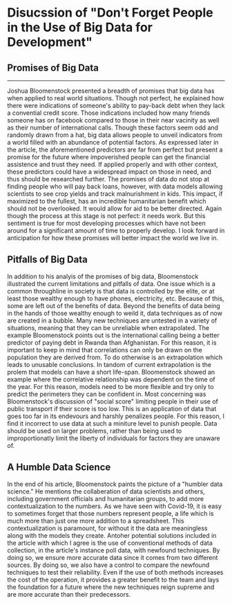 # Disucssion of "Don't Forget People in the Use of Big Data for Development"

## Promises of Big Data 

---

   Joshua Bloomenstock presented a breadth of promises that big data has when applied to real world situations. Though not perfect, he explained how there were indications of someone's ability to pay-back debt when they lack a convential credit score. Those indications included how many friends someone has on facebook compared to those in their near vacinity as well as their number of international calls. Though these factors seem odd and randomly drawn from a hat, big data allows people to unveil indicators from a world filled with an abundance of potential factors. As expressed later in the article, the aforementioned predictors are far from perfect but present a promise for the future where impoverished people can get the financial assistence and trust they need. If applied properly and with other context, these predictors could have a widespread impact on those in need, and thus should be researched further. The promises of data do not stop at finding people who will pay back loans, however, with data models allowing scientists to see crop yields and track malnurishment in kids. This impact, if maximized to the fullest, has an incredible humanitarian benefit which should not be overlooked. It would allow for aid to be better directed. Again though the process at this stage is not perfect: it needs work. But this sentiment is true for most developing processes which have not been around for a significant amount of time to properly develop. I look forward in anticipation for how these promises will better impact the world we live in.
  
## Pitfalls of Big Data

In addition to his analyis of the promises of big data, Bloomenstock illustrated the current limitations and pitfalls of data. One issue which is a common throughline in society is that data is controlled by the elite, or at least those wealthy enough to have phones, electricity, etc. Because of this, some are left out of the benefits of data. Beyond the benefits of data being in the hands of those wealthy enough to weild it, data techniques as of now are created in a bubble. Many new techniques are untested in a variety of situations, meaning that they can be unreliable when extrapolated. The example Bloomenstock points out is the international calling being a better predictor of paying debt in Rwanda than Afghanistan. For this reason, it is important to keep in mind that correlations can only be drawn on the population they are derived from. To do otherwise is an extrapolation which leads to unusable conclusions. In tandom of current extrapolation is the prolem that models can have a short life-span. Bloomenstock showed an example where the correlative relationship was dependent on the time of the year. For this reason, models need to be more flexible and try only to predict the perimeters they can be confident in. Most concerning was Bloomenstock's discussion of "social score" limiting people in their use of public transport if their score is too low. This is an application of data that goes too far in its endevours and harshly penalizes people. For this reason, I find it incorrect to use data at such a miniture level to punish people. Data should be used on larger problems, rather than being used to improportionatly limit the liberty of individuals for factors they are unaware of. 

## A Humble Data Science 

In the end of his article, Bloomenstock paints the picture of a "humbler data science." He mentions the collaberation of data scientists and others, including government officials and humanitarian groups, to add more contextualization to the numbers. As we have seen with Covid-19, it is easy to sometimes forget that those numbers represent people, a life which is much more than just one more addition to a spreadsheet. This contextualization is paramount, for without it the data are meaningless along with the models they create. Antoher potential solutions included in the article with which I agree is the use of conventional methods of data collection, in the article's instance poll data, with newfound techniques. By doing so, we ensure more accurate data since it comes from two different sources. By doing so, we also have a control to compare the newfound techniques to test their reliability. Even if the use of both methods increases the cost of the operation, it provides a greater benefit to the team and lays the foundation for a future where the new techniques reign supreme and are more accurate than their predecessors. 
